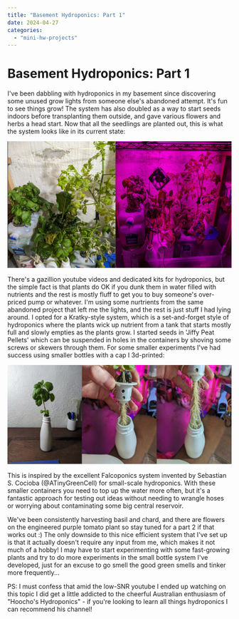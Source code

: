 ```yaml
---
title: "Basement Hydroponics: Part 1"
date: 2024-04-27
categories: 
  - "mini-hw-projects"
---
```


# Basement Hydroponics: Part 1

I've been dabbling with hydroponics in my basement since discovering some unused grow lights from someone else's abandoned attempt. It's fun to see things grow! The system has also doubled as a way to start seeds indoors before transplanting them outside, and gave various flowers and herbs a head start. Now that all the seedlings are planted out, this is what the system looks like in its current state:

![The setup](images/hydro_1.jpg)

There's a gazillion youtube videos and dedicated kits for hydroponics, but the simple fact is that plants do OK if you dunk them in water filled with nutrients and the rest is mostly fluff to get you to buy someone's over-priced pump or whatever. I'm using some nurtrients from the same abandoned project that left me the lights, and the rest is just stuff I had lying around. I opted for a Kratky-style system, which is a set-and-forget style of hydroponics where the plants wick up nutrient from a tank that starts mostly full and slowly empties as the plants grow. I started seeds in 'Jiffy Peat Pellets' which can be suspended in holes in the containers by shoving some screws or skewers through them. For some smaller experiments I've had success using smaller bottles with a cap I 3d-printed:

![A basil plant in a small bottle, showing air roots and root system](images/hydro_2.jpg)

This is inspired by the excellent Falcoponics system invented by Sebastian S. Cocioba (@ATinyGreenCell) for small-scale hydroponics. With these smaller containers you need to top up the water more often, but it's a fantastic approach for testing out ideas without needing to wrangle hoses or worrying about contaminating some big central reservoir.

We've been consistently harvesting basil and chard, and there are flowers on the engineered purple tomato plant so stay tuned for a part 2 if that works out :) The only downside to this nice efficient system that I've set up is that it actually doesn't require any input from me, which makes it not much of a hobby! I may have to start experimenting with some fast-growing plants and try to do more experiments in the small bottle system I've developed, just for an excuse to go smell the good green smells and tinker more frequently...

PS: I must confess that amid the low-SNR youtube I ended up watching on this topic I did get a little addicted to the cheerful Australian enthusiasm of "Hoocho's Hydroponics" - if you're looking to learn all things hydroponics I can recommend his channel!